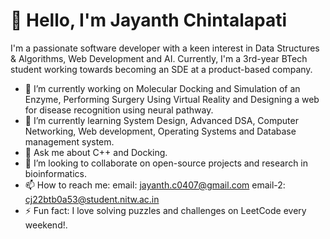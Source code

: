  # 👋 Hello, I'm Jayanth Chintalapati

I'm a passionate software developer with a keen interest in Data Structures & Algorithms, Web Development and AI. Currently, I'm a 3rd-year BTech student working towards becoming an SDE at a product-based company.

- 🔭 I’m currently working on Molecular Docking and Simulation of an Enzyme, Performing Surgery Using Virtual Reality and Designing a web for disease recognition using neural pathway.
- 🌱 I’m currently learning System Design, Advanced DSA, Computer Networking, Web development, Operating Systems and Database management system.
- 💬 Ask me about C++ and Docking.
- 🤝 I’m looking to collaborate on open-source projects and research in bioinformatics.
- 📫 How to reach me:
  email: jayanth.c0407@gmail.com
  email-2: cj22btb0a53@student.nitw.ac.in
- ⚡ Fun fact: I love solving puzzles and challenges on LeetCode every weekend!.
